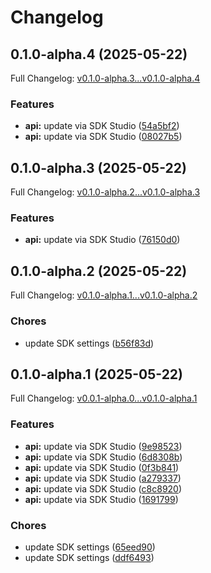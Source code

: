 # Changelog

## 0.1.0-alpha.4 (2025-05-22)

Full Changelog: [v0.1.0-alpha.3...v0.1.0-alpha.4](https://github.com/qanapi/qanapi-api-v1-sdk/compare/v0.1.0-alpha.3...v0.1.0-alpha.4)

### Features

* **api:** update via SDK Studio ([54a5bf2](https://github.com/qanapi/qanapi-api-v1-sdk/commit/54a5bf20ccefec5b5c59f53f4f106e047c445147))
* **api:** update via SDK Studio ([08027b5](https://github.com/qanapi/qanapi-api-v1-sdk/commit/08027b553df6c8aef27a7e42f549bd5479f8e086))

## 0.1.0-alpha.3 (2025-05-22)

Full Changelog: [v0.1.0-alpha.2...v0.1.0-alpha.3](https://github.com/qanapi/qanapi-api-v1-sdk/compare/v0.1.0-alpha.2...v0.1.0-alpha.3)

### Features

* **api:** update via SDK Studio ([76150d0](https://github.com/qanapi/qanapi-api-v1-sdk/commit/76150d055aa03a2c46197987dfc63580b37c593e))

## 0.1.0-alpha.2 (2025-05-22)

Full Changelog: [v0.1.0-alpha.1...v0.1.0-alpha.2](https://github.com/qanapi/qanapi-api-v1-sdk/compare/v0.1.0-alpha.1...v0.1.0-alpha.2)

### Chores

* update SDK settings ([b56f83d](https://github.com/qanapi/qanapi-api-v1-sdk/commit/b56f83db89445ba8fbea88853bfaa76e335b4843))

## 0.1.0-alpha.1 (2025-05-22)

Full Changelog: [v0.0.1-alpha.0...v0.1.0-alpha.1](https://github.com/qanapi/qanapi-api-v1-sdk/compare/v0.0.1-alpha.0...v0.1.0-alpha.1)

### Features

* **api:** update via SDK Studio ([9e98523](https://github.com/qanapi/qanapi-api-v1-sdk/commit/9e985231362e762012f8c25e1f8267e30733e2f5))
* **api:** update via SDK Studio ([6d8308b](https://github.com/qanapi/qanapi-api-v1-sdk/commit/6d8308b9cae14a02023649d4dd4874fec5a3c0fc))
* **api:** update via SDK Studio ([0f3b841](https://github.com/qanapi/qanapi-api-v1-sdk/commit/0f3b841f1ab75c15bd3e341234ab1d156db1dce2))
* **api:** update via SDK Studio ([a279337](https://github.com/qanapi/qanapi-api-v1-sdk/commit/a27933706f06c9e36646c291df1f6ecc017701e8))
* **api:** update via SDK Studio ([c8c8920](https://github.com/qanapi/qanapi-api-v1-sdk/commit/c8c8920856bfce46cdda059a3a4bb840cc05d3a7))
* **api:** update via SDK Studio ([1691799](https://github.com/qanapi/qanapi-api-v1-sdk/commit/16917993667385cab0b953b14bd42fceb566bb30))


### Chores

* update SDK settings ([65eed90](https://github.com/qanapi/qanapi-api-v1-sdk/commit/65eed9000e7286c66ce577fd1d3bf4a25e1f2e59))
* update SDK settings ([ddf6493](https://github.com/qanapi/qanapi-api-v1-sdk/commit/ddf6493604d337f243df6fdd6c9153e163e241dd))

